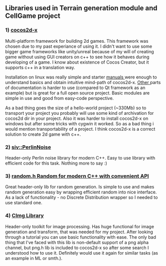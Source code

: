 ## Libraries used in Terrain generation module and CellGame project

### 1) <a href="https://github.com/cocos2d/cocos2d-x"> cocos2d-x </a>
Multi-platform framework for building 2d games. 
This framework was chosen due to my past experiance of using it. I didn't want to use some bigger game frameworks like unity/unreal  because of my will of creating game without using GUI creators on c++ to see how it behaves during developing of a game. I know about existence of Cocos Creator, but it supports c++ in a translation way. 

Installation on linux was really simple and starter <a href="http://docs.cocos2d-x.org/cocos2d-x/en/"> manuals </a> were enough to understand basics and obtain intuitive mind-path of cocos2d-x. <a href="http://docs.cocos2d-x.org/api-ref/cplusplus/v3x/"> Other </a> parts of documentation is harder to use (compared to Qt framework as an example) but is great for a full open source project. Basic modules are simple in use and good from easy-code perspective.  

As a bad thing goes the size of a hello-world project (~330Mb) so to transport your project you probably will use some kind of archivation for cocos2d dir in your project. Also it was harder to install cocos2d-x on windows but after some tricks with cygwin it worked. So as a bad thing i would mention transportability of a project.
I think cocos2d-x is a correct solution to create 2d game with c++.


### 2) <a href="https://github.com/Reputeless/PerlinNoise"> siv::PerlinNoise </a>
Header-only Perlin noise library for modern C++.
Easy to use library with efficient code for this task. Nothing more to say :)


### 3) <a href="https://github.com/effolkronium/random"> random.h Random for modern C++ with convenient API </a>
Great header-only lib for random generation. 
Is simple to use and makes random generation easy by wrapping efficient random into nice interface.
As a lack of functionality - no Discrete Distribution wrapper so I needed to use standard one.


### 4) <a href="https://github.com/dtschump/CImg"> CImg Library </a>
Header-only toolkit for image processing. 
Has huge functional for image generation and transform, that was needed for my project. 
After looking through a tutorial you can use basic functionality with ease.
The only bad thing that I've faced with this lib is non-default support of a png alpha channel, but png.h lib is included to cocos2d-x so after some search I understood how to use it.
Definitely would use it again for similar tasks (as an example in ML or smth.).


